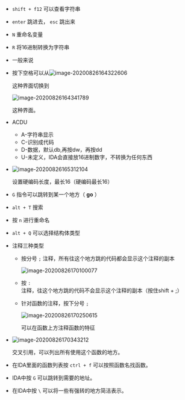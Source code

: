 + `shift + f12` 可以查看字符串

+ `enter` 跳进去， `esc` 跳出来

+ `N` 重命名变量

+ `R` 将16进制转换为字符串

+ 一般来说

+ 按下空格可以从![image-20200826164322606](https://cdn.jsdelivr.net/gh/smallzhong/picgo-pic-bed@master/image-20200826164322606.png)

  这种界面切换到

  ![image-20200826164341789](https://cdn.jsdelivr.net/gh/smallzhong/picgo-pic-bed@master/image-20200826164341789.png)

  这种界面。

+ ACDU
  + A-字符串显示
  + C-识别成代码
  + D-数据，默认db,再按dw，再按dd
  + U-未定义，IDA会直接放16进制数字，不转换为任何东西

+ ![image-20200826165312104](https://cdn.jsdelivr.net/gh/smallzhong/picgo-pic-bed@master/image-20200826165312104.png)

  设置硬编码长度，最长16（硬编码最长16）

+ `G` 指令可以跳转到某一个地方（ **go** ）

+ `alt + T` 搜索

+ 按 `n` 进行重命名

+ `alt + Q` 可以选择结构体类型

+ 注释三种类型

  + 按分号 `;` 注释，所有往这个地方跳的代码都会显示这个注释的副本

    ![image-20200826170100077](https://cdn.jsdelivr.net/gh/smallzhong/picgo-pic-bed@master/image-20200826170100077.png)

  + 按 `:` 注释，往这个地方跳的代码不会显示这个注释的副本（按住shift + ;）

  + 针对函数的注释，按下分号 `;` 

    ![image-20200826170250615](https://cdn.jsdelivr.net/gh/smallzhong/picgo-pic-bed@master/image-20200826170250615.png)

    可以在函数上方注释函数的特征

+ ![image-20200826170343212](https://cdn.jsdelivr.net/gh/smallzhong/picgo-pic-bed@master/image-20200826170343212.png)

  交叉引用，可以列出所有使用这个函数的地方。
  
+ 在IDA里面的函数列表按 `ctrl + f` 可以按照函数名找函数。

+ IDA中按 `G` 可以跳转到需要的地址。

+ 在IDA中按 `\` 可以将一些有强转的地方简洁表示。